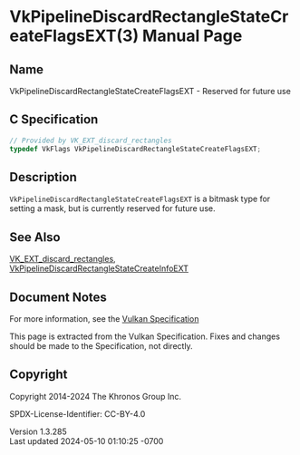 # VkPipelineDiscardRectangleStateCreateFlagsEXT(3) Manual Page

## Name

VkPipelineDiscardRectangleStateCreateFlagsEXT - Reserved for future use



## <a href="#_c_specification" class="anchor"></a>C Specification

``` c
// Provided by VK_EXT_discard_rectangles
typedef VkFlags VkPipelineDiscardRectangleStateCreateFlagsEXT;
```

## <a href="#_description" class="anchor"></a>Description

`VkPipelineDiscardRectangleStateCreateFlagsEXT` is a bitmask type for
setting a mask, but is currently reserved for future use.

## <a href="#_see_also" class="anchor"></a>See Also

[VK_EXT_discard_rectangles](https://registry.khronos.org/vulkan/specs/1.3-extensions/man/html/VK_EXT_discard_rectangles.html),
[VkPipelineDiscardRectangleStateCreateInfoEXT](https://registry.khronos.org/vulkan/specs/1.3-extensions/man/html/VkPipelineDiscardRectangleStateCreateInfoEXT.html)

## <a href="#_document_notes" class="anchor"></a>Document Notes

For more information, see the <a
href="https://registry.khronos.org/vulkan/specs/1.3-extensions/html/vkspec.html#VkPipelineDiscardRectangleStateCreateFlagsEXT"
target="_blank" rel="noopener">Vulkan Specification</a>

This page is extracted from the Vulkan Specification. Fixes and changes
should be made to the Specification, not directly.

## <a href="#_copyright" class="anchor"></a>Copyright

Copyright 2014-2024 The Khronos Group Inc.

SPDX-License-Identifier: CC-BY-4.0

Version 1.3.285  
Last updated 2024-05-10 01:10:25 -0700
